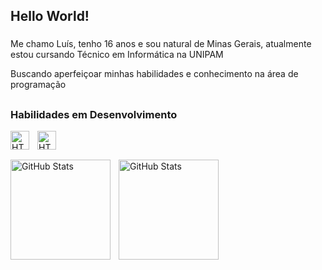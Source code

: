 ## Hello World!
###
Me chamo Luís, tenho 16 anos e sou natural de Minas Gerais, atualmente estou cursando Técnico em Informática na UNIPAM

Buscando aperfeiçoar minhas habilidades e conhecimento na área de programação
##

### Habilidades em Desenvolvimento

<img 
    align="left" 
    alt="HTML"
    title="HTML" 
    width="30px" 
    style="padding-right: 10px;" 
    src="https://cdn.jsdelivr.net/gh/devicons/devicon@latest/icons/javascript/javascript-original.svg" 
/>

<img 
    align="left" 
    alt="HTML"
    title="HTML" 
    width="30px" 
    style="padding-right: 10px;" 
    src="https://cdn.jsdelivr.net/gh/devicons/devicon@latest/icons/html5/html5-original.svg" 
/>

<br>

##    

<p>
  <img 
    align="left" 
    alt="GitHub Stats" 
    height="160" 
    style="padding-right: 10px;" 
    src="https://github-readme-stats.vercel.app/api?username=luisfreits&show_icons=true&bg_color=00000000&include_all_commits=true&locale=pt-br" 
  />

<img 
      align="left" 
      alt="GitHub Stats" 
      height="160" 
      src="https://github-readme-stats.vercel.app/api/top-langs/?username=luisfreits&bg_color=00000000&layout=compact&custom_title=Tecnologias&langs_count=9" 
  />

</p>
